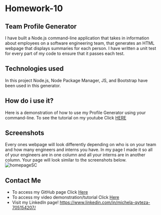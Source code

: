 # Homework-10

 ## Team Profile Generator 
I have built a Node.js command-line application that takes in information about employees on a software engineering team, that generates an HTML webpage that displays summaries for each person. I have written a unit test for every part of my code to ensure that it passes each test. 

## Technologies used 
In this project Node.js, Node Package Manager, JS, and Bootstrap have been used in this generator. 

## How do i use it? 
Here is a demonstration of how to use my Profile Generator using your command-line. To see the tutorial on my youtube Click
[HERE](https://youtu.be/ogcqGSFDnEw)

## Screenshots 
Every ones webpage will look differently depending on who is on your team and how many engineers and interns you have. In my page I made it so all of your engineers are in one column and all your interns are in another column.  Your page will look similar to the screenshots below.
![homepageSC](https://github.com/michelaqyteza/Profile-Generator/blob/main/img/teamprofilescreenshot.png?raw=true)

## Contact Me 
- To access my GitHub page Click [Here](https://github.com/michelaqyteza)
- To access my video demonstration/tutorial Click [Here](https://youtu.be/ogcqGSFDnEw)
- Visit my LinkedIn page! https://www.linkedin.com/in/michela-qyteza-705154207/